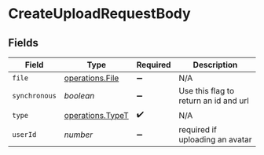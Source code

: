 # CreateUploadRequestBody


## Fields

| Field                                                       | Type                                                        | Required                                                    | Description                                                 |
| ----------------------------------------------------------- | ----------------------------------------------------------- | ----------------------------------------------------------- | ----------------------------------------------------------- |
| `file`                                                      | [operations.File](../../../sdk/models/operations/file.md)   | :heavy_minus_sign:                                          | N/A                                                         |
| `synchronous`                                               | *boolean*                                                   | :heavy_minus_sign:                                          | Use this flag to return an id and url                       |
| `type`                                                      | [operations.TypeT](../../../sdk/models/operations/typet.md) | :heavy_check_mark:                                          | N/A                                                         |
| `userId`                                                    | *number*                                                    | :heavy_minus_sign:                                          | required if uploading an avatar                             |